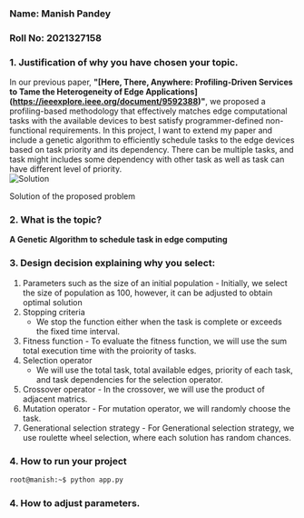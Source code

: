 ### Name: Manish Pandey
### Roll No: 2021327158

### 1. Justification of why you have chosen your topic.
 In our previous paper, **"[Here, There, Anywhere: Profiling-Driven Services to Tame the Heterogeneity of Edge Applications] (https://ieeexplore.ieee.org/document/9592388)"**, we proposed a profiling-based methodology that effectively matches edge computational tasks with the available devices to best satisfy programmer-defined non-functional requirements. In this project, I want to extend my paper and include a genetic algorithm to efficiently schedule tasks to the edge devices based on task priority and its dependency. There can be multiple tasks, and task might includes some dependency with other task as well as task can have different level of priority.  
![Solution](https://pandeymanish.com/images/solution.png) 

Solution of the proposed problem


### 2. What is the topic?
**A Genetic Algorithm to schedule task in edge computing**
### 3. Design decision explaining why you select:
  1. Parameters such as the size of an initial population
    - Initially, we select the size of population as 100, however, it can be adjusted to obtain optimal solution    
  2. Stopping criteria   
     - We stop the function either when the task is complete or exceeds the fixed time interval. 
  3. Fitness function
    - To evaluate the fitness function, we will use the sum total execution time with the proiority of tasks. 
  4. Selection operator
     - We will use the total task, total available edges, priority of each task, and task dependencies for the selection operator. 
  5. Crossover operator
    - In the crossover, we will use the product of adjacent matrics. 
  6. Mutation operator
    - For mutation operator, we will randomly choose the task. 
  7. Generational selection strategy
    - For Generational selection strategy, we use roulette wheel selection, where each solution has random chances.  
 ### 4. How to run your project
```bash
root@manish:~$ python app.py
```
 ### 4. How to adjust parameters.

